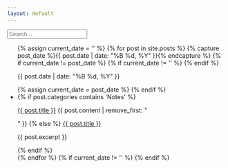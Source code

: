 ```yaml
---
layout: default
---
```


<div class="searchInput">
  <input type="text" id="search-input" placeholder="Search...">
    <p id="p-result-count" style="margin-top: 0px;"><span id="result-count"></span></p>
    <div class="resultBox">
      <!-- here list are inserted from javascript -->
  </div>
</div>

<ul id="post-list">
  {% assign current_date = '' %}
  {% for post in site.posts %}
    {% capture post_date %}{{ post.date | date: "%B %d, %Y" }}{% endcapture %}
    {% if current_date != post_date %}
      {% if current_date != '' %}
      {% endif %}
      <div class="date-separator"><p>{{ post.date | date: "%B %d, %Y" }}</p></div>
    {% assign current_date = post_date %}
    {% endif %}
    <li class="post-item" data-tags="{{ post.tags | join: ' ' }}" data-categories="{{ post.categories | join: ' ' }}">
      {% if post.categories contains 'Notes' %}
       <p><a class="title" href="{{ site.baseurl }}{{ post.url | xml_escape }}">{{ post.title }}</a> {{ post.content | remove_first: "<p>" }}
      {% else %}
       <a href="{{ site.baseurl }}{{ post.url | xml_escape }}">{{ post.title }}</a>
        <p>{{ post.excerpt }}</p>
      {% endif %}
    </li>
  {% endfor %}
  {% if current_date != '' %}
  {% endif %}
</ul>


<script>
const searchInput = document.getElementById('search-input');
const resultBox = document.querySelector('.resultBox');
const postItems = document.querySelectorAll('.post-item');
const dateSeparators = document.querySelectorAll('.date-separator');

searchInput.addEventListener('input', function () {
  const searchQuery = searchInput.value.toLowerCase();

  postItems.forEach(postItem => {
    const title = postItem.querySelector('a').textContent.toLowerCase();
    const content = postItem.querySelector('p').textContent.toLowerCase();
    const tags = postItem.getAttribute('data-tags').toLowerCase();
    const categories = postItem.getAttribute('data-categories').toLowerCase();

    const isVisible = (
      title.includes(searchQuery) ||
      content.includes(searchQuery) ||
      tags.includes(searchQuery) ||
      categories.includes(searchQuery)
    );

    postItem.style.display = isVisible ? 'block' : 'none';
  });

  dateSeparators.forEach(separator => {
    const associatedPosts = separator.nextElementSibling.querySelectorAll('.post-item');
    const visibleAssociatedPosts = Array.from(associatedPosts).filter(postItem => postItem.style.display !== 'none');
    separator.style.display = visibleAssociatedPosts.length > 0 ? 'block' : 'none';
  });
});
</script>
<script src="/js/suggest.js"></script>
